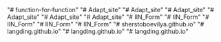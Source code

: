 "# function-for-function" 
"# Adapt_site" 
"# Adapt_site" 
"# Adapt_site" 
"# Adapt_site" 
"# Adapt_site" 
"# Adapt_site" 
"# IIN_Form" 
"# IIN_Form" 
"# IIN_Form" 
"# IIN_Form" 
"# IIN_Form" 
"# sherstoboevilya.github.io" 
"# langding.github.io" 
"# langding.github.io" 
"# langding.github.io" 
